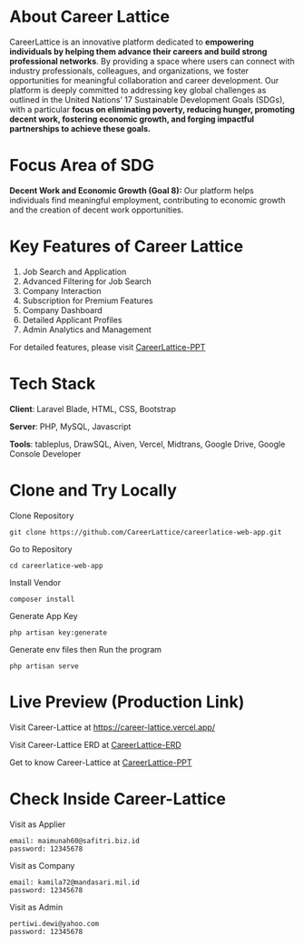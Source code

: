 # About Career Lattice
CareerLattice is an innovative platform dedicated to **empowering individuals by helping them advance their careers and build strong professional networks**. By providing a space where users can connect with industry professionals, colleagues, and organizations, we foster opportunities for meaningful collaboration and career development. Our platform is deeply committed to addressing key global challenges as outlined in the United Nations’ 17 Sustainable Development Goals (SDGs), with a particular **focus on eliminating poverty, reducing hunger, promoting decent work, fostering economic growth, and forging impactful partnerships to achieve these goals.**

# Focus Area of SDG
**Decent Work and Economic Growth (Goal 8):** Our platform helps individuals find meaningful employment, contributing to economic growth and the creation of decent work opportunities.

# Key Features of Career Lattice
1. Job Search and Application
2. Advanced Filtering for Job Search
3. Company Interaction
4. Subscription for Premium Features
5. Company Dashboard
6. Detailed Applicant Profiles
7. Admin Analytics and Management

For detailed features, please visit [CareerLattice-PPT](https://www.canva.com/design/DAGYVHCjbnM/5D-gxy2WxLfUBzJW1Sy0HQ/edit)

# Tech Stack
**Client**: Laravel Blade, HTML, CSS, Bootstrap

**Server**: PHP, MySQL, Javascript

**Tools**: tableplus, DrawSQL, Aiven, Vercel, Midtrans, Google Drive, Google Console Developer

# Clone and Try Locally
Clone Repository
```
git clone https://github.com/CareerLattice/careerlatice-web-app.git
```

Go to Repository
```
cd careerlatice-web-app
```

Install Vendor 
```
composer install
```

Generate App Key
```
php artisan key:generate
```

Generate env files then Run the program
```
php artisan serve
```

# Live Preview (Production Link)
Visit Career-Lattice at https://career-lattice.vercel.app/

Visit Career-Lattice ERD at [CareerLattice-ERD](https://drawsql.app/teams/sen-2/diagrams/career-lattice-revisi)

Get to know Career-Lattice at [CareerLattice-PPT](https://www.canva.com/design/DAGYVHCjbnM/5D-gxy2WxLfUBzJW1Sy0HQ/edit)

# Check Inside Career-Lattice

Visit as Applier
```
email: maimunah60@safitri.biz.id
password: 12345678
```
Visit as Company 
```
email: kamila72@mandasari.mil.id
password: 12345678
```
Visit as Admin
```
pertiwi.dewi@yahoo.com
password: 12345678
```

